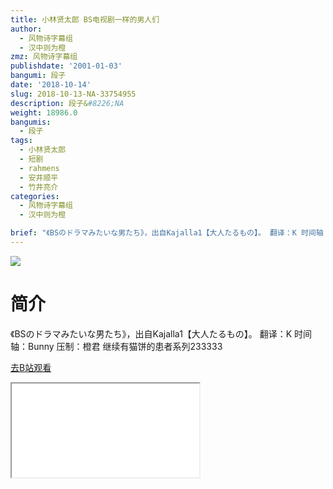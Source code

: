 ```yaml
---
title: 小林贤太郎 BS电视剧一样的男人们
author:
  - 风物诗字幕组
  - 汉中则为橙
zmz: 风物诗字幕组
publishdate: '2001-01-03'
bangumi: 段子
date: '2018-10-14'
slug: 2018-10-13-NA-33754955
description: 段子&#8226;NA
weight: 18986.0
bangumis:
  - 段子
tags:
  - 小林贤太郎
  - 短剧
  - rahmens
  - 安井顺平
  - 竹井亮介
categories:
  - 风物诗字幕组
  - 汉中则为橙

brief: "《BSのドラマみたいな男たち》，出自Kajalla1【大人たるもの】。 翻译：K 时间轴：Bunny 压制：橙君 继续有猫饼的患者系列233333"
---
```

![](https://i.imgur.com/a3AX0jR.jpg)
# 简介  
《BSのドラマみたいな男たち》，出自Kajalla1【大人たるもの】。
翻译：K 时间轴：Bunny 压制：橙君
继续有猫饼的患者系列233333  

[去B站观看](https://www.bilibili.com/video/av33754955/)
<div class ="resp-container"><iframe class="testiframe" src="//player.bilibili.com/player.html?aid=33754955"", scrolling="no", allowfullscreen="true" > </iframe></div> 
